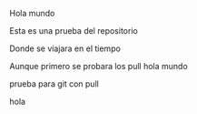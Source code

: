 Hola mundo

Esta es una prueba del repositorio

Donde se viajara en el tiempo

Aunque primero se probara los pull
hola mundo

prueba para git con pull

hola 
